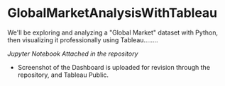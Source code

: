 # GlobalMarketAnalysisWithTableau


We'll be exploring and analyzing a "Global Market" dataset with Python, then visualizing it professionally using Tableau........

_Jupyter Notebook Attached in the repository_

- Screenshot of the Dashboard is uploaded for revision through the repository, and Tableau Public.


